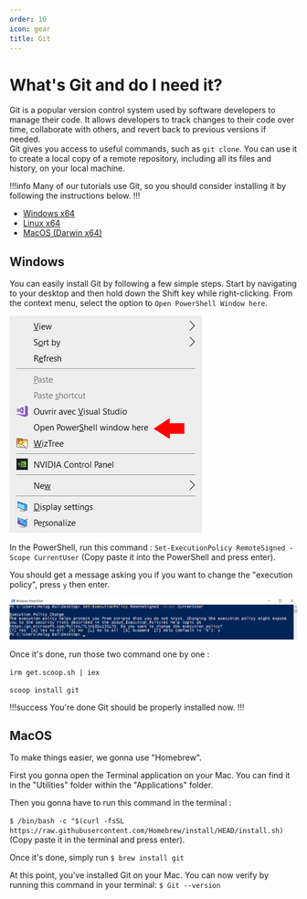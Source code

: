 ```yaml
---
order: 10
icon: gear
title: Git
---
```


# What's Git and do I need it?

Git is a popular version control system used by software developers to manage their code. It allows developers to track changes to their code over time, collaborate with others, and revert back to previous versions if needed.   
Git gives you access to useful commands, such as `git clone`. You can use it to create a local copy of a remote repository, including all its files and history, on your local machine.

!!!info
Many of our tutorials use Git, so you should consider installing it by following the instructions below.
!!!

- [Windows x64]()
- [Linux x64]()
- [MacOS (Darwin x64)]()


## Windows

You can easily install Git by following a few simple steps. Start by navigating to your desktop and then hold down the Shift key while right-clicking. From the context menu, select the option to `Open PowerShell Window here`.

![](/static/OpenPSWindows.PNG)

In the PowerShell, run this command : `Set-ExecutionPolicy RemoteSigned -Scope CurrentUser` (Copy paste it into the PowerShell and press enter).

You should get a message asking you if you want to change the "execution policy", press `y` then enter.

![](/static/PSExecutionPolicy.PNG)

Once it's done, run those two command one by one :

`irm get.scoop.sh | iex`

`scoop install git`

!!!success You're done
Git should be properly installed now.
!!!

## MacOS
To make things easier, we gonna use "Homebrew".

First you gonna open the Terminal application on your Mac. You can find it in the "Utilities" folder within the "Applications" folder.

Then you gonna have to run this command in the terminal :

 `$ /bin/bash -c "$(curl -fsSL https://raw.githubusercontent.com/Homebrew/install/HEAD/install.sh)` (Copy paste it in the terminal and press enter).

Once it's done, simply run `$ brew install git`

At this point, you've installed Git on your Mac. You can now verify by running this command in your terminal: `$ Git --version`

